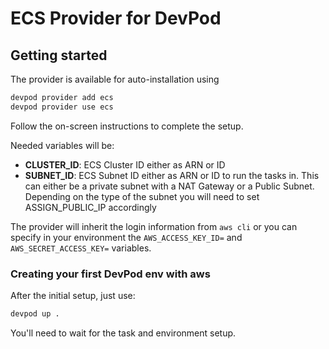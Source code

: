 # ECS Provider for DevPod

## Getting started

The provider is available for auto-installation using 

```sh
devpod provider add ecs
devpod provider use ecs
```

Follow the on-screen instructions to complete the setup.

Needed variables will be:

- **CLUSTER_ID**: ECS Cluster ID either as ARN or ID
- **SUBNET_ID**: ECS Subnet ID either as ARN or ID to run the tasks in. This can either be a private subnet with a NAT Gateway or a Public Subnet. Depending on the type of the subnet you will need to set ASSIGN_PUBLIC_IP accordingly

The provider will inherit the login information from `aws cli` or you can
specify in your environment the `AWS_ACCESS_KEY_ID=`
and `AWS_SECRET_ACCESS_KEY=` variables.

### Creating your first DevPod env with aws

After the initial setup, just use:

```sh
devpod up .
```

You'll need to wait for the task and environment setup.

